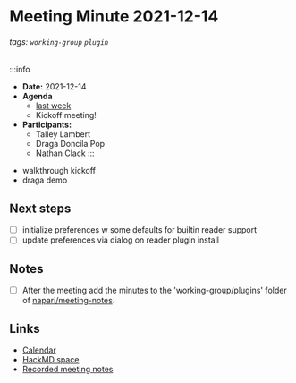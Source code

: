 Meeting Minute 2021-12-14
===

###### tags: `working-group` `plugin`

:::info
- **Date:** 2021-12-14
- **Agenda**
    - [last week](https://hackmd.io/vhTTcAMzQP23QiwJZmmpIw)
    - Kickoff meeting!
- **Participants:**
    - Talley Lambert
    - Draga Doncila Pop
    - Nathan Clack
:::

<!-- Discussion goes here-->
- walkthrough kickoff 
- draga demo

## Next steps
<!-- Action items go here -->
- [ ] initialize preferences w some defaults for builtin reader support
- [ ] update preferences via dialog on reader plugin install

## Notes 
<!-- Other important details discussed during the meeting can be entered here. -->

- [ ] After the meeting add the minutes to the 'working-group/plugins' folder of [napari/meeting-notes](https://github.com/napari/meeting-notes).
## Links

* [Calendar](https://calendar.google.com/calendar/u/0?cid=Y18zNXI5M2VjNnZ0cDhzbWhtN2R2NXVvdDB2NEBncm91cC5jYWxlbmRhci5nb29nbGUuY29t)
* [HackMD space](https://hackmd.io/team/napari-wg-plugin)
* [Recorded meeting notes](https://github.com/napari/meeting-notes/tree/master/2021/working-groups/plugins)